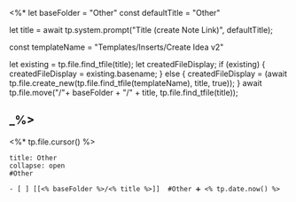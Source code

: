  <%*
let baseFolder = "Other"
const defaultTitle = "Other"

let title = await tp.system.prompt("Title (create Note Link)", defaultTitle);

const templateName = "Templates/Inserts/Create Idea v2"

let existing = tp.file.find_tfile(title);
let createdFileDisplay;
if (existing) {
  createdFileDisplay = existing.basename;
} else {
  createdFileDisplay = (await tp.file.create_new(tp.file.find_tfile(templateName), title, true));
}
await tp.file.move("/"+ baseFolder + "/" + title, tp.file.find_tfile(title));

_%>
---
<%* tp.file.cursor() %> 
`````ad-seealso
title: Other
collapse: open
#Other 

- [ ] [[<% baseFolder %>/<% title %>]]  #Other ➕ <% tp.date.now() %> 
`````
